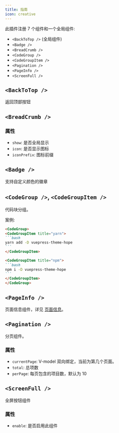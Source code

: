 ```yaml
---
title: 指南
icon: creative
---
```


此插件注册 7 个组件和一个全局组件:

- `<BackToTop />` (全局组件)
- `<Badge />`
- `<BreadCrumb />`
- `<CodeGroup />`
- `<CodeGroupItem />`
- `<Pagination />`
- `<PageInfo />`
- `<ScreenFull />`

## `<BackToTop />`

返回顶部按钮

## `<BreadCrumb />`

### 属性

- `show`: 是否全局显示
- `icon`: 是否显示图标
- `iconPrefix`: 图标前缀

## `<Badge />`

支持自定义颜色的徽章

## `<CodeGroup />`, `<CodeGroupItem />`

代码块分组。

案例:

````md
<CodeGroup>
<CodeGroupItem title="yarn">
```bash
yarn add -D vuepress-theme-hope
```
</CodeGroupItem>

<CodeGroupItem title="npm">
```bash
npm i -D vuepress-theme-hope
```
</CodeGroupItem>
</CodeGroup>
````

## `<PageInfo />`

页面信息组件，详见 [页面信息](./page-info.md)。

## `<Pagination />`

分页组件。

### 属性

- `currentPage`: V-model 双向绑定，当前为第几个页面。
- `total`: 总项数
- `perPage`: 每页包含的项目数，默认为 10

## `<ScreenFull />`

全屏按钮组件

### 属性

- `enable`: 是否启用此组件
